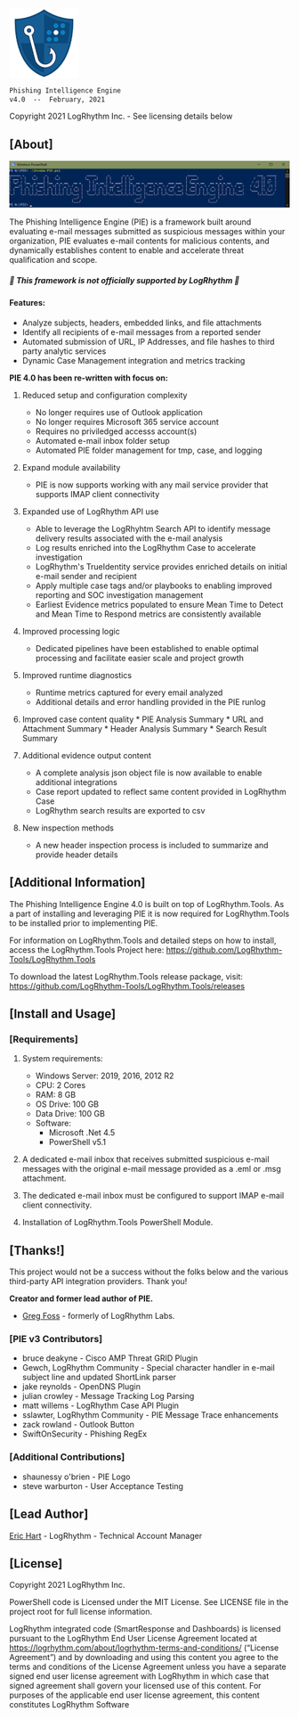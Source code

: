 <img align="center" src="/images/PIE-Logo.png" width="125px" alt="PIE">

    Phishing Intelligence Engine
    v4.0  --  February, 2021

Copyright 2021 LogRhythm Inc. - See licensing details below

## [About]
    
![Phishing Intelligence Engine](/images/PIE.png)

The Phishing Intelligence Engine (PIE) is a framework built around evaluating e-mail messages submitted as suspicious messages within your organization, PIE evaluates e-mail contents for malicious contents, and dynamically establishes content to enable and accelerate threat qualification and scope.

##### :rotating_light: This framework is not officially supported by LogRhythm  :rotating_light:

#### Features:

  - Analyze subjects, headers, embedded links, and file attachments
  - Identify all recipients of e-mail messages from a reported sender
  - Automated submission of URL, IP Addresses, and file hashes to third party analytic services
  - Dynamic Case Management integration and metrics tracking


**PIE 4.0 has been re-written with focus on:**

  1. Reduced setup and configuration complexity
     * No longer requires use of Outlook application
     * No longer requires Microsoft 365 service account
     * Requires no priviledged accesss account(s)
     * Automated e-mail inbox folder setup
     * Automated PIE folder management for tmp, case, and logging
  
  2. Expand module availability
     * PIE is now supports working with any mail service provider that supports IMAP client connectivity
  
  3. Expanded use of LogRhythm API use
     * Able to leverage the LogRhyhtm Search API to identify message delivery results associated with the e-mail analysis
     * Log results enriched into the LogRhythm Case to accelerate investigation
     * LogRhythm's TrueIdentity service provides enriched details on initial e-mail sender and recipient
     * Apply multiple case tags and/or playbooks to enabling improved reporting and SOC investigation management
     * Earliest Evidence metrics populated to ensure Mean Time to Detect and Mean Time to Respond metrics are consistently available
  
  4. Improved processing logic
     * Dedicated pipelines have been established to enable optimal processing and facilitate easier scale and project growth
  
  5. Improved runtime diagnostics
     * Runtime metrics captured for every email analyzed
     * Additional details and error handling provided in the PIE runlog
  
   6. Improved case content quality
     * PIE Analysis Summary
     * URL and Attachment Summary
     * Header Analysis Summary
     * Search Result Summary
  
  7. Additional evidence output content
     * A complete analysis json object file is now available to enable additional integrations
     * Case report updated to reflect same content provided in LogRhythm Case
     * LogRhythm search results are exported to csv
  
  8. New inspection methods
     * A new header inspection process is included to summarize and provide header details

## [Additional Information]

The Phishing Intelligence Engine 4.0 is built on top of LogRhythm.Tools.  As a part of installing and leveraging PIE it is now required for LogRhythm.Tools to be installed prior to implementing PIE.

For information on LogRhythm.Tools and detailed steps on how to install, access the LogRhythm.Tools Project here:
https://github.com/LogRhythm-Tools/LogRhythm.Tools

To download the latest LogRhythm.Tools release package, visit:
https://github.com/LogRhythm-Tools/LogRhythm.Tools/releases


## [Install and Usage]

### [Requirements]

1. System requirements:
    -	Windows Server: 2019, 2016, 2012 R2
    - CPU: 2 Cores
    -	RAM: 8 GB
    -	OS Drive: 100 GB
    -	Data Drive: 100 GB
    -	Software: 
        - Microsoft .Net 4.5
        -	PowerShell v5.1

2. A dedicated e-mail inbox that receives submitted suspicious e-mail messages with the original e-mail message provided as a .eml or .msg attachment.
   
3. The dedicated e-mail inbox must be configured to support IMAP e-mail client connectivity.

4. Installation of LogRhythm.Tools PowerShell Module.
   

## [Thanks!]

This project would not be a success without the folks below and the various third-party API integration providers. Thank you!

**Creator and former lead author of PIE.**
- [Greg Foss](https://github.com/gfoss) - formerly of LogRhythm Labs.

### [PIE v3 Contributors]
- bruce deakyne -  Cisco AMP Threat GRID Plugin
- Gewch, LogRhythm Community - Special character handler in e-mail subject line and updated ShortLink parser
- jake reynolds - OpenDNS Plugin
- julian crowley - Message Tracking Log Parsing
- matt willems - LogRhythm Case API Plugin
- sslawter, LogRhythm Community - PIE Message Trace enhancements
- zack rowland - Outlook Button
- SwiftOnSecurity - Phishing RegEx

### [Additional Contributions]
- shaunessy o'brien - PIE Logo
- steve warburton - User Acceptance Testing


## [Lead Author]

[Eric Hart](https://github.com/Jtekt) - LogRhythm - Technical Account Manager


## [License]

Copyright 2021 LogRhythm Inc.   

PowerShell code is Licensed under the MIT License. See LICENSE file in the project root for full license information.

LogRhythm integrated code (SmartResponse and Dashboards) is licensed pursuant to the LogRhythm End User License Agreement located at https://logrhythm.com/about/logrhythm-terms-and-conditions/ (“License Agreement”) and by downloading and using this content you agree to the terms and conditions of the License Agreement unless you have a separate signed end user license agreement with LogRhythm in which case that signed agreement shall govern your licensed use of this content. For purposes of the applicable end user license agreement, this content constitutes LogRhythm Software
